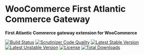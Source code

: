WooCommerce First Atlantic Commerce Gateway
===========================================

**First Atlantic Commerce gateway extension for WooCommerce**

[![Build Status](https://travis-ci.org/Strikewood/woocommerce-first-atlantic-commerce.png?branch=master)](https://travis-ci.org/Strikewood/woocommerce-first-atlantic-commerce) [![Scrutinizer Code Quality](https://scrutinizer-ci.com/g/Strikewood/woocommerce-first-atlantic-commerce/badges/quality-score.png?b=master)](https://scrutinizer-ci.com/g/Strikewood/woocommerce-first-atlantic-commerce/?branch=master) [![Latest Stable Version](https://poser.pugx.org/strikewood/woocommerce-first-atlantic-commerce/v/stable.svg)](https://packagist.org/packages/strikewood/woocommerce-first-atlantic-commerce) [![Latest Unstable Version](https://poser.pugx.org/strikewood/woocommerce-first-atlantic-commerce/v/unstable.svg)](https://packagist.org/packages/strikewood/woocommerce-first-atlantic-commerce) [![License](https://poser.pugx.org/strikewood/woocommerce-first-atlantic-commerce/license.svg)](https://packagist.org/packages/strikewood/woocommerce-first-atlantic-commerce) [![Total Downloads](https://poser.pugx.org/strikewood/woocommerce-first-atlantic-commerce/downloads.svg)](https://packagist.org/packages/strikewood/woocommerce-first-atlantic-commerce) 
